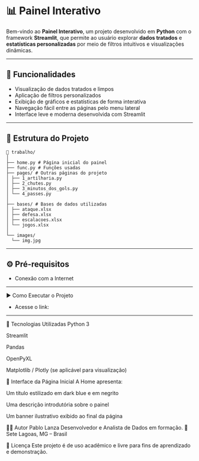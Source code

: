 # 📊 Painel Interativo

Bem-vindo ao **Painel Interativo**, um projeto desenvolvido em **Python** com o framework **Streamlit**, que permite ao usuário explorar **dados tratados** e **estatísticas personalizadas** por meio de filtros intuitivos e visualizações dinâmicas.

---

## 🚀 Funcionalidades

- Visualização de dados tratados e limpos  
- Aplicação de filtros personalizados  
- Exibição de gráficos e estatísticas de forma interativa  
- Navegação fácil entre as páginas pelo menu lateral  
- Interface leve e moderna desenvolvida com Streamlit  

---

## 🧭 Estrutura do Projeto
````
📁 trabalho/
│
├── home.py # Página inicial do painel
├── func.py # Funções usadas
├── pages/ # Outras páginas do projeto
│ ├── 1_artilharia.py
│ ├── 2_chutes.py
│ ├── 3_minutos_dos_gols.py
│ └── 4_passes.py
│
├── bases/ # Bases de dados utilizadas
│ ├── ataque.xlsx
│ ├── defesa.xlsx
│ ├── escalacoes.xlsx
│ └── jogos.xlsx
│
└── images/
  └── img.jpg
````

---

## ⚙️ Pré-requisitos

- Conexão com a Internet
---
 ▶️ Como Executar o Projeto
- Acesse o link:
---


🧩 Tecnologias Utilizadas
Python 3

Streamlit

Pandas

OpenPyXL

Matplotlib / Plotly (se aplicável para visualização)

🎨 Interface da Página Inicial
A Home apresenta:

Um título estilizado em dark blue e em negrito

Uma descrição introdutória sobre o painel

Um banner ilustrativo exibido ao final da página

👨‍💻 Autor
Pablo Lanza
Desenvolvedor e Analista de Dados em formação.
📍 Sete Lagoas, MG – Brasil

📝 Licença
Este projeto é de uso acadêmico e livre para fins de aprendizado e demonstração.
